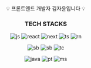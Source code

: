 <div align="center"> 

  <br/>
💡 프론트엔드 개발자 김자윤입니다 💡


### TECH STACKS
![js](https://img.shields.io/badge/JavaScript-F7DF1E?style=for-the-badge&logo=JavaScript&logoColor=white)
![react](https://img.shields.io/badge/React-20232A?style=for-the-badge&logo=react&logoColor=61DAFB)
![next](https://img.shields.io/badge/Next.js-000?logo=nextdotjs&logoColor=fff&style=for-the-badge)
![ts](https://img.shields.io/badge/TypeScript-007ACC?style=for-the-badge&logo=typescript&logoColor=white)
![rn](https://img.shields.io/badge/ReactNative-61DAFB?style=for-the-badge&logo=React&logoColor=black)

![sb](https://img.shields.io/badge/Storybook-FF4785?style=for-the-badge&logo=Storybook&logoColor=white)
![sb](https://img.shields.io/badge/styledcomponents-DB7093?style=for-the-badge&logo=styled-components&logoColor=white)
![tc](https://img.shields.io/badge/TailwindCSS-06B6D4?style=for-the-badge&logo=TailwindCSS&logoColor=white)



![java](https://img.shields.io/badge/java-007396?style=for-the-badge&logo=java&logoColor=white)
![pt](https://img.shields.io/badge/Python-3776AB?style=for-the-badge&logo=Python&logoColor=white)
![ms](https://img.shields.io/badge/MySQL-4479A1?style=for-the-badge&logo=MySQL&logoColor=white)





</div>

<!--
**zayoonez/zayoonez** is a ✨ _special_ ✨ repository because its `README.md` (this file) appears on your GitHub profile.

Here are some ideas to get you started:

- 🔭 I’m currently working on ...
- 🌱 I’m currently learning ...
- 👯 I’m looking to collaborate on ...
- 🤔 I’m looking for help with ...
- 💬 Ask me about ...
- 📫 How to reach me: ...
- 😄 Pronouns: ...
- ⚡ Fun fact: ...
-->
